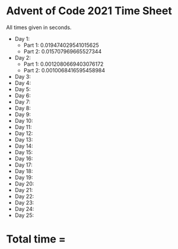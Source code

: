 
# Advent of Code 2021 Time Sheet
All times given in seconds. 

* Day 1:
    * Part 1: 0.019474029541015625
    * Part 2: 0.015707969665527344
* Day 2:
    * Part 1: 0.0012080669403076172
    * Part 2: 0.0010068416595458984
* Day 3:
* Day 4:
* Day 5:
* Day 6:
* Day 7:
* Day 8:
* Day 9:
* Day 10:
* Day 11:
* Day 12:
* Day 13:
* Day 14:
* Day 15:
* Day 16:
* Day 17:
* Day 18:
* Day 19:
* Day 20:
* Day 21:
* Day 22:
* Day 23:
* Day 24:
* Day 25:  

# Total time = 
